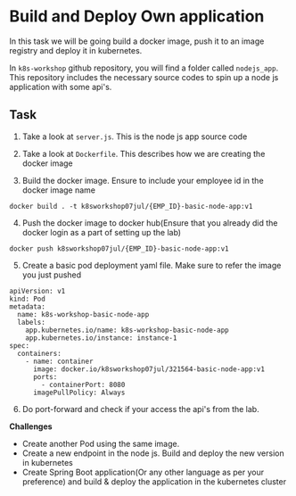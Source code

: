 # Build and Deploy Own application 

In this task we will be going build a docker image, push it to an image registry and deploy it in kubernetes.  

In `k8s-workshop` github repository, you will find a folder called `nodejs_app`. 
This repository includes the necessary source codes to spin up a node js application with some api's. 

## Task

1. Take a look at `server.js`. This is the node js app source code

2. Take a look at `Dockerfile`. This describes how we are creating the docker image

3. Build the docker image. Ensure to include your employee id in the docker image name 

```
docker build . -t k8sworkshop07jul/{EMP_ID}-basic-node-app:v1
```

4. Push the docker image to docker hub(Ensure that you already did the docker login as a part of setting up the lab)

```
docker push k8sworkshop07jul/{EMP_ID}-basic-node-app:v1
```

5. Create a basic pod deployment yaml file. Make sure to refer the image you just pushed

```
apiVersion: v1
kind: Pod
metadata:
  name: k8s-workshop-basic-node-app
  labels:
    app.kubernetes.io/name: k8s-workshop-basic-node-app
    app.kubernetes.io/instance: instance-1
spec:
  containers:
    - name: container
      image: docker.io/k8sworkshop07jul/321564-basic-node-app:v1
      ports:
        - containerPort: 8080
      imagePullPolicy: Always
```
6. Do port-forward and check if your access the api's from the lab.


**Challenges**
- Create another Pod using the same image.
- Create a new endpoint in the node js. Build and deploy the new version in kubernetes
- Create Spring Boot application(Or any other language as per your preference) and build & deploy the application in the kubernetes cluster 

